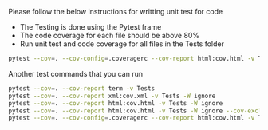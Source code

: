 Please follow the below instructions for writting unit test for code

* The Testing is done using the Pytest frame
* The code coverage for each file should be above 80%
* Run unit test and code coverage for all files in the Tests folder


```bash
pytest --cov=. --cov-config=.coveragerc --cov-report html:cov.html -v Tests
```

Another test commands that you can run 
```bash
pytest --cov=. --cov-report term -v Tests
pytest --cov=. --cov-report xml:cov.xml -v Tests -W ignore
pytest --cov=. --cov-report html:cov.html -v Tests -W ignore
pytest --cov=. --cov-report html:cov.html -v Tests -W ignore --cov-exclude=Tests/
pytest --cov=. --cov-config=.coveragerc --cov-report html:cov.html -v Tests
```
